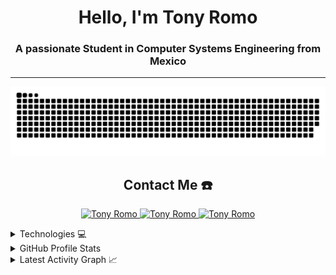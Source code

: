 <!DOCTYPE html>
<html lang="en">

<head>
  <meta charset="UTF-8">
  <meta name="viewport" content="width=device-width, initial-scale=1.0">
  <!--   <title>Azzar - Freelance Developer</title> -->
</head>

<body>

  <div align="center">
    <span>
      <h1 align="center">Hello, I'm Tony Romo</h1>
      <h3 align="center">A passionate Student in Computer Systems Engineering from Mexico</h3>
    </span>
  </div>
  <hr>
  <div align="center">
    <a href="https://Romo55s.github.io/Romo55s/">
      <img src="https://github.com/Romo55s/Romo55s/blob/main/assets/snake.svg" alt="snake">
    </a>
  </div>
  <div align="center">
    <h2>Contact Me ☎️</h2>
    <p>
      <a href="mailto:jimenez.romo.jose.antonio@gmail.com" target="_blank">
        <img src="https://img.shields.io/badge/gmail-EA4335.svg?style=for-the-badge&logo=gmail&logoColor=white" alt="Tony Romo" height="30">
      </a>
      <a href="https://www.linkedin.com/in/tony55s/" target="_blank">
        <img src="https://img.shields.io/badge/linkedin-%231DA1F2.svg?style=for-the-badge&logo=linkedin&logoColor=white" alt="Tony Romo" height="30">
      </a>
      <a href="https://instagram.com/tony_jimenez_romo" target="_blank">
        <img src="https://img.shields.io/badge/instagram-%23E4405F.svg?style=for-the-badge&logo=Instagram&logoColor=white" alt="Tony Romo" height="30">
      </a>
    </p>
  </div>
  <details>
    <summary>Technologies 💻</summary>
    <div align="center">
      <a href="https://developer.android.com" target="_blank" rel="noreferrer">
      <img src="https://raw.githubusercontent.com/devicons/devicon/master/icons/android/android-original-wordmark.svg" alt="android" width="40" height="40"/>
    </a>
    <a href="https://flutter.dev" target="_blank" rel="noreferrer">
      <img src="https://www.vectorlogo.zone/logos/flutterio/flutterio-icon.svg" alt="flutter" width="40" height="40"/>
    </a>
  </p>

  <h3 align="center">Web Development</h3>
  <p align="center">
    <a href="https://angular.io" target="_blank" rel="noreferrer">
      <img src="https://angular.io/assets/images/logos/angular/angular.svg" alt="angular" width="40" height="40"/>
    </a>
    <a href="https://www.w3schools.com/cpp/" target="_blank" rel="noreferrer">
      <img src="https://raw.githubusercontent.com/devicons/devicon/master/icons/cplusplus/cplusplus-original.svg" alt="cplusplus" width="40" height="40"/>
    </a>
    <a href="https://www.w3schools.com/css/" target="_blank" rel="noreferrer">
      <img src="https://raw.githubusercontent.com/devicons/devicon/master/icons/css3/css3-original-wordmark.svg" alt="css3" width="40" height="40"/>
    </a>
    <a href="https://www.figma.com/" target="_blank" rel="noreferrer"></a>
    <a href="https://www.w3.org/html/" target="_blank" rel="noreferrer">
      <img src="https://raw.githubusercontent.com/devicons/devicon/master/icons/html5/html5-original-wordmark.svg" alt="html5" width="40" height="40"/>
    </a>
    <a href="https://developer.mozilla.org/en-US/docs/Web/JavaScript" target="_blank" rel="noreferrer">
      <img src="https://raw.githubusercontent.com/devicons/devicon/master/icons/javascript/javascript-original.svg" alt="javascript" width="40" height="40"/>
    </a>
    <a href="https://reactjs.org/" target="_blank" rel="noreferrer">
      <img src="https://raw.githubusercontent.com/devicons/devicon/master/icons/react/react-original-wordmark.svg" alt="react" width="40" height="40"/>
    </a>
    <a href="https://www.typescriptlang.org/" target="_blank" rel="noreferrer">
      <img src="https://raw.githubusercontent.com/devicons/devicon/master/icons/typescript/typescript-original.svg" alt="typescript" width="40" height="40"/>
    </a>
    <a href="https://vuejs.org/" target="_blank" rel="noreferrer">
      <img src="https://raw.githubusercontent.com/devicons/devicon/master/icons/vuejs/vuejs-original-wordmark.svg" alt="vuejs" width="40" height="40"/>
    </a>
  </p>

<h3 align="center">Design and UI/UX</h3>
  <p align="center">
    <img src="https://www.vectorlogo.zone/logos/figma/figma-icon.svg" alt="figma" width="40" height="40"/>
    <a href="https://www.blender.org/" target="_blank" rel="noreferrer">
      <img src="https://download.blender.org/branding/community/blender_community_badge_white.svg" alt="blender" width="40" height="40"/>
    </a>
    <a href="https://www.adobe.com/in/products/illustrator.html" target="_blank" rel="noreferrer">
      <img src="https://www.vectorlogo.zone/logos/adobe_illustrator/adobe_illustrator-icon.svg" alt="illustrator" width="40" height="40"/>
    </a>
    <a href="https://www.photoshop.com/en" target="_blank" rel="noreferrer">
      <img src="https://raw.githubusercontent.com/devicons/devicon/master/icons/photoshop/photoshop-line.svg" alt="photoshop" width="40" height="40"/>
    </a>
  </p>

  <h3 align="center">Backend Development</h3>
  <p align="center">
    <a href="https://www.java.com" target="_blank" rel="noreferrer">
      <img src="https://raw.githubusercontent.com/devicons/devicon/master/icons/java/java-original.svg" alt="java" width="40" height="40"/>
    </a>
    <a href="https://nodejs.org" target="_blank" rel="noreferrer">
      <img src="https://raw.githubusercontent.com/devicons/devicon/master/icons/nodejs/nodejs-original-wordmark.svg" alt="nodejs" width="40" height="40"/>
    </a>
    <a href="https://www.php.net" target="_blank" rel="noreferrer">
      <img src="https://raw.githubusercontent.com/devicons/devicon/master/icons/php/php-original.svg" alt="php" width="40" height="40"/>
    </a>
    <a href="https://www.python.org" target="_blank" rel="noreferrer">
      <img src="https://raw.githubusercontent.com/devicons/devicon/master/icons/python/python-original.svg" alt="python" width="40" height="40"/>
    </a>
  </p>

  <h3 align="center">Databases</h3>
  <p align="center">
    <a href="https://www.mongodb.com/" target="_blank" rel="noreferrer">
      <img src="https://raw.githubusercontent.com/devicons/devicon/master/icons/mongodb/mongodb-original-wordmark.svg" alt="mongodb" width="40" height="40"/>
    </a>
    <a href="https://www.mysql.com/" target="_blank" rel="noreferrer">
      <img src="https://raw.githubusercontent.com/devicons/devicon/master/icons/mysql/mysql-original-wordmark.svg" alt="mysql" width="40" height="40"/>
    </a>
  </p>

  <h3 align="center">Other Technologies</h3>
  <p align="center">
    <a href="https://bulma.io/" target="_blank" rel="noreferrer">
      <img src="https://raw.githubusercontent.com/gilbarbara/logos/804dc257b59e144eaca5bc6ffd16949752c6f789/logos/bulma.svg" alt="bulma" width="40" height="40"/>
    </a>
    <a href="https://tailwindcss.com/" target="_blank" rel="noreferrer">
      <img src="https://www.vectorlogo.zone/logos/tailwindcss/tailwindcss-icon.svg" alt="tailwind" width="40" height="40"/>
    </a>
    <a href="https://vuetifyjs.com/en/" target="_blank" rel="noreferrer">
      <img src="https://bestofjs.org/logos/vuetify.svg" alt="vuetify" width="40" height="40"/>
    </a>
    </div>
  </details>
  <details>
    <summary>GitHub Profile Stats </summary>
    <div align="center">
      <h2>GitHub Stats</h2>
    <details open>
      <summary><h3>Languages</h3></summary>
      <p>
        <a href="https://github.com/Romo55s/">
          <img src="https://github-readme-stats.vercel.app/api/top-langs/?username=Romo55s&langs_count=6&theme=gruvbox&layout=compact&hide_border=true" alt="Romo55s :: overall Top Langs">
        </a>
      </p>
      <p>
        <a href="https://github.com/Romo55s/">
          <img width="45%" src="https://github-profile-summary-cards.vercel.app/api/cards/repos-per-language?username=Romo55s&theme=gruvbox&layout=compact&hide_border=true" alt="Romo55s :: Top Langs by repo">
          <img width="45%" src="https://github-profile-summary-cards.vercel.app/api/cards/most-commit-language?username=Romo55s&theme=gruvbox&layout=compact&hide_border=true" alt="Romo55s :: Top Langs by commit">
        </a>
      </p>
    </details>
    <details open>
      <summary><h3>Statistics</h3></summary>
      <p>
        <a href="https://github.com/Romo55s/">
          <img width="49.5%" src="https://github-readme-stats.vercel.app/api?username=Romo55s&show_icons=true&theme=gruvbox&hide_border=true">
          <img width="49.5%" src="https://github-readme-streak-stats.herokuapp.com/?user=Romo55s&theme=gruvbox&hide_border=true">
        </a>
      </p>
    </details>
  </div>
</details>
    </div>
  </details>
  <details>
    <summary>Latest Activity Graph 📈</summary>
    <br>
    <h2 align="center">Latest Contribution</h2>
    <a href="https://github.com/ashutosh00710/github-readme-activity-graph">
      <img alt="Romo55's Activity Graph" src="https://github-readme-activity-graph.vercel.app/graph?username=romo55s&theme=github-compact&hide_border=true">
    </a>
    <br>
  </details>
</body>

</html>
